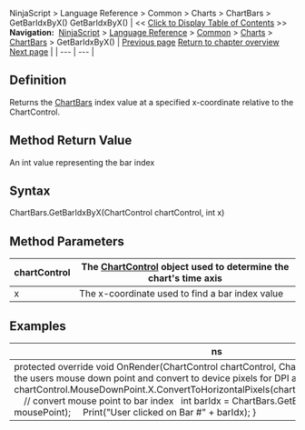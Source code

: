 ﻿
NinjaScript > Language Reference > Common > Charts > ChartBars > GetBarIdxByX()
GetBarIdxByX()
| << [Click to Display Table of Contents](chartbars_getbaridxbyx.md) >> **Navigation:**     [NinjaScript](ninjascript.md) > [Language Reference](language_reference_wip.md) > [Common](common.md) > [Charts](chart.md) > [ChartBars](chartbars.md) > GetBarIdxByX() | [Previous page](chartbars_getbaridxbytime.md) [Return to chapter overview](chartbars.md) [Next page](chartbars_gettimebybaridx.md) |
| --- | --- |
## Definition
Returns the [ChartBars](chartbars.md) index value at a specified x-coordinate relative to the ChartControl.
 
## Method Return Value
An int value representing the bar index
## 
## Syntax
ChartBars.GetBarIdxByX(ChartControl chartControl, int x)
## 
## Method Parameters
| chartControl | The [ChartControl](chartcontrol.md) object used to determine the chart's time axis |
| --- | --- |
| x | The x-coordinate used to find a bar index value |
## 
## 
## Examples
| ns |
| --- |
| protected override void OnRender(ChartControl chartControl, ChartScale chartScale) {    // get the users mouse down point and convert to device pixels for DPI accuracy    int mousePoint = chartControl.MouseDownPoint.X.ConvertToHorizontalPixels(chartControl.PresentationSource);        // convert mouse point to bar index    int barIdx = ChartBars.GetBarIdxByX(chartControl, mousePoint);        Print("User clicked on Bar #" + barIdx); } |

